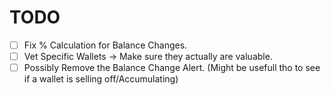 # TODO

- [ ] Fix % Calculation for Balance Changes.
- [ ] Vet Specific Wallets -> Make sure they actually are valuable.
- [ ] Possibly Remove the Balance Change Alert. (Might be usefull tho to see if a wallet is selling off/Accumulating)
